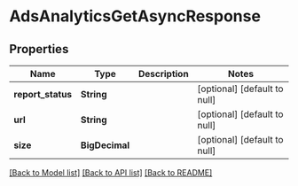 # AdsAnalyticsGetAsyncResponse
## Properties

| Name | Type | Description | Notes |
|------------ | ------------- | ------------- | -------------|
| **report\_status** | **String** |  | [optional] [default to null] |
| **url** | **String** |  | [optional] [default to null] |
| **size** | **BigDecimal** |  | [optional] [default to null] |

[[Back to Model list]](../README.md#documentation-for-models) [[Back to API list]](../README.md#documentation-for-api-endpoints) [[Back to README]](../README.md)

